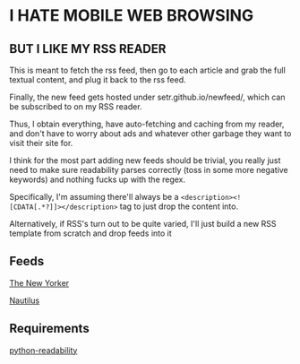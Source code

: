 # I HATE MOBILE WEB BROWSING
## BUT I LIKE MY RSS READER

This is meant to fetch the rss feed, then go to each article and grab the full textual content, and plug it back to the rss feed.

Finally, the new feed gets hosted under setr.github.io/newfeed/, which can be subscribed to on my RSS reader.

Thus, I obtain everything, have auto-fetching and caching from my reader, and don't have to worry about ads and whatever other garbage they want to visit their site for.

I think for the most part adding new feeds should be trivial, you really just need to make sure readability parses correctly (toss in some more negative keywords) and nothing fucks up with the regex. 

Specifically, I'm assuming there'll always be a `<description><![CDATA[.*?]]></description>` tag to just drop the content into.

Alternatively, if RSS's turn out to be quite varied, I'll just build a new RSS template from scratch and drop feeds into it


## Feeds

[The New Yorker](setr.github.io/newfeed/finalyorker.rss)

[Nautilus](setr.github.io/newfeed/finalnaut.rss)

## Requirements

[python-readability](https://github.com/buriy/python-readability)
